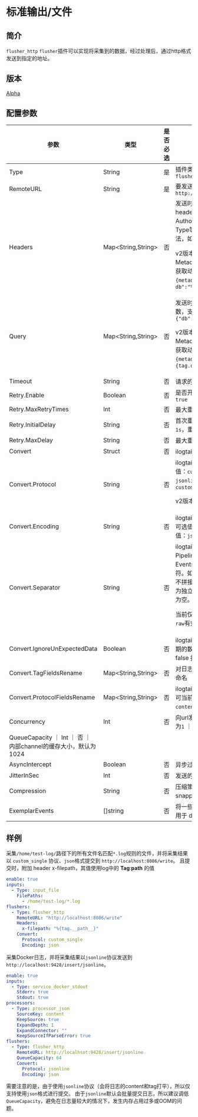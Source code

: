 # 标准输出/文件

## 简介

`flusher_http` `flusher`插件可以实现将采集到的数据，经过处理后，通过http格式发送到指定的地址。

## 版本

[Alpha](../stability-level.md)

## 配置参数

| 参数                           | 类型                 | 是否必选 | 说明                                                                                                                                                                                       |
|------------------------------|--------------------| -------- |------------------------------------------------------------------------------------------------------------------------------------------------------------------------------------------|
| Type                         | String             | 是       | 插件类型，固定为`flusher_http`                                                                                                                                                                   |
| RemoteURL                    | String             | 是       | 要发送到的URL地址，示例：`http://localhost:8086/write`                                                                                                                                              |
| Headers                      | Map<String,String> | 否       | 发送时附加的http请求header，如可添加 Authorization、Content-Type等信息，支持动态变量写法，如`{"x-db":"%{tag.db}"}`<p>v2版本支持从Group的Metadata或者Group.Tags中获取动态变量，如`{"x-db":"%{metadata.db}"}`或者`{"x-db":"%{tag.db}"}`</p> |
| Query                        | Map<String,String> | 否       | 发送时附加到url上的query参数，支持动态变量写法，如`{"db":"%{tag.db}"}`<p>v2版本支持从Group的Metadata或者Group.Tags中获取动态变量，如`{"db":"%{metadata.db}"}`或者`{"db":"%{tag.db}"}`</p>                                        |
| Timeout                      | String             | 否       | 请求的超时时间，默认 `60s`                                                                                                                                                                         |
| Retry.Enable                 | Boolean            | 否       | 是否开启失败重试，默认为 `true`                                                                                                                                                                      |
| Retry.MaxRetryTimes          | Int                | 否       | 最大重试次数，默认为 `3`                                                                                                                                                                           |
| Retry.InitialDelay           | String             | 否       | 首次重试时间间隔，默认为 `1s`，重试间隔以会2的倍数递增                                                                                                                                                           |
| Retry.MaxDelay               | String             | 否       | 最大重试时间间隔，默认为 `30s`                                                                                                                                                                       |
| Convert                      | Struct             | 否       | ilogtail数据转换协议配置                                                                                                                                                                         |
| Convert.Protocol             | String             | 否       | ilogtail数据转换协议，可选值：`custom_single`,`influxdb`, `jsonline`。默认值：`custom_single`<p>v2版本可选值：`raw`</p>                                                                                        |
| Convert.Encoding             | String             | 否       | ilogtail flusher数据转换编码，可选值：`json`, `custom`，默认值：`json`                                                                                                                                   |
| Convert.Separator            | String             | 否       | ilogtail数据转换时，PipelineGroupEvents中多个Events之间拼接使用的分隔符。如`\n`。若不设置，则默认不拼接Events，即每个Event作为独立请求向后发送。 默认值为空。<p>当前仅在`Convert.Protocol: raw`有效。</p>                                             |
| Convert.IgnoreUnExpectedData | Boolean            | 否       | ilogtail数据转换时，遇到非预期的数据的行为，true 跳过，false 报错。默认值 true                                                                                                                                      |
| Convert.TagFieldsRename      | Map<String,String> | 否       | 对日志中tags中的json字段重命名                                                                                                                                                                      |
| Convert.ProtocolFieldsRename | Map<String,String> | 否       | ilogtail日志协议字段重命名，可当前可重命名的字段：`contents`,`tags`和`time`                                                                                                                                    |
| Concurrency                  | Int                | 否       | 向url发起请求的并发数，默认为`1`    ｜                                                                                                                                                                 |
| QueueCapacity                ｜  Int              ｜   否       ｜   内部channel的缓存大小，默认为1024  
| AsyncIntercept                  | Boolean                | 否       | 异步过滤数据，默认为否   
| JitterInSec | Int | 否 | 发送的 Jitter，默认为 0|
| Compression |  String  |否|  压缩策略，支持gzip和snappy，默认不打开，|
|ExemplarEvents |   []string|  否| 将一些样本的详情打印出来，用于 debug，默认为空|


## 样例

采集`/home/test-log/`路径下的所有文件名匹配`*.log`规则的文件，并将采集结果以 `custom_single` 协议、`json`格式提交到 `http://localhost:8086/write`。
且提交时，附加 header x-filepath，其值使用log中的 __Tag__:__path__ 的值

```yaml
enable: true
inputs:
  - Type: input_file
    FilePaths: 
      - /home/test-log/*.log
flushers:
  - Type: flusher_http
    RemoteURL: "http://localhost:8086/write"
    Headers:
      x-filepath: "%{tag.__path__}"
    Convert:
      Protocol: custom_single
      Encoding: json
```

采集Docker日志，并将采集结果以`jsonline`协议发送到`http://localhost:9428/insert/jsonline`。

```yaml
enable: true
inputs:
  - Type: service_docker_stdout
    Stderr: true
    Stdout: true
processors:
  - Type: processor_json
    SourceKey: content
    KeepSource: true
    ExpandDepth: 1
    ExpandConnector: ""
    KeepSourceIfParseError: true
flushers:
  - Type: flusher_http
    RemoteURL: http://localhsot:9428/insert/jsonline
    QueueCapacity: 64
    Convert:
      Protocol: jsonline
      Encoding: json
```

需要注意的是，由于使用`jsonline`协议（会将日志的content和tag打平），所以仅支持使用`json`格式进行提交。
由于`jsonline`默认会批量提交日志，所以建议调低`QueueCapacity`，避免在日志量较大的情况下，发生内存占用过多或OOM的问题。
